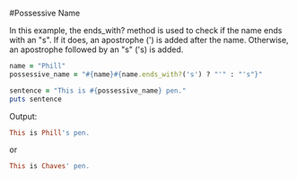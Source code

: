 #Possessive Name

In this example, the ends_with? method is used to check if the name ends with an "s". If it does, an apostrophe (') is added after the name. Otherwise, an apostrophe followed by an "s" ('s) is added.
```ruby
name = "Phill"
possessive_name = "#{name}#{name.ends_with?('s') ? "'" : "'s"}"
```

```ruby
sentence = "This is #{possessive_name} pen."
puts sentence
```

Output:
```ruby
This is Phill's pen.
```
or
```ruby
This is Chaves' pen.
```

